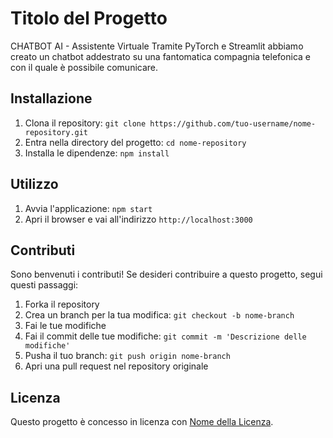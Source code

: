 # Titolo del Progetto

CHATBOT AI - Assistente Virtuale
Tramite PyTorch e Streamlit abbiamo creato un chatbot addestrato su una fantomatica compagnia telefonica e con il quale è possibile comunicare.

## Installazione

1. Clona il repository: `git clone https://github.com/tuo-username/nome-repository.git`
2. Entra nella directory del progetto: `cd nome-repository`
3. Installa le dipendenze: `npm install`

## Utilizzo

1. Avvia l'applicazione: `npm start`
2. Apri il browser e vai all'indirizzo `http://localhost:3000`

## Contributi

Sono benvenuti i contributi! Se desideri contribuire a questo progetto, segui questi passaggi:

1. Forka il repository
2. Crea un branch per la tua modifica: `git checkout -b nome-branch`
3. Fai le tue modifiche
4. Fai il commit delle tue modifiche: `git commit -m 'Descrizione delle modifiche'`
5. Pusha il tuo branch: `git push origin nome-branch`
6. Apri una pull request nel repository originale

## Licenza

Questo progetto è concesso in licenza con [Nome della Licenza](link-alla-licenza).
